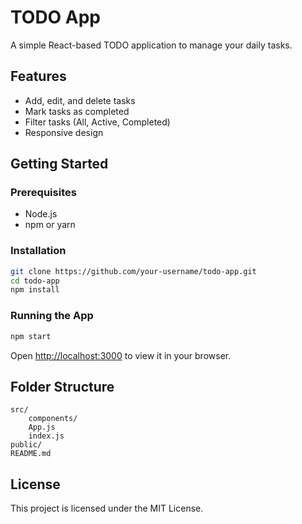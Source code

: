 # TODO App

A simple React-based TODO application to manage your daily tasks.

## Features

- Add, edit, and delete tasks
- Mark tasks as completed
- Filter tasks (All, Active, Completed)
- Responsive design

## Getting Started

### Prerequisites

- Node.js
- npm or yarn

### Installation

```bash
git clone https://github.com/your-username/todo-app.git
cd todo-app
npm install
```

### Running the App

```bash
npm start
```

Open [http://localhost:3000](http://localhost:3000) to view it in your browser.

## Folder Structure

```
src/
    components/
    App.js
    index.js
public/
README.md
```

## License

This project is licensed under the MIT License.